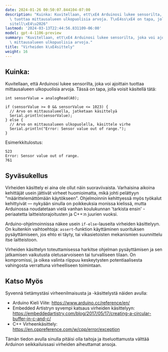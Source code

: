 ```yaml
---
date: 2024-01-26 00:50:07.844104-07:00
description: "Kuinka: Kuvitellaan, ett\xE4 Arduinosi lukee sensorilta, joka voi ajoittain\
  \ tuottaa mittausalueen ulkopuolisia arvoja. T\xE4ss\xE4 on tapa, jolla voisit k\xE4\
  sitell\xE4\u2026"
lastmod: '2024-03-13T22:44:56.831109-06:00'
model: gpt-4-1106-preview
summary: "Kuvitellaan, ett\xE4 Arduinosi lukee sensorilta, joka voi ajoittain tuottaa\
  \ mittausalueen ulkopuolisia arvoja."
title: "Virheiden k\xE4sittely"
weight: 16
---
```


## Kuinka:
Kuvitellaan, että Arduinosi lukee sensorilta, joka voi ajoittain tuottaa mittausalueen ulkopuolisia arvoja. Tässä on tapa, jolla voisit käsitellä tätä:

```Arduino
int sensorValue = analogRead(A0);

if (sensorValue >= 0 && sensorValue <= 1023) {
  // Arvo on mittausalueella, jatketaan käsittelyä
  Serial.println(sensorValue);
} else {
  // Arvo on mittausalueen ulkopuolella, käsittele virhe
  Serial.println("Error: Sensor value out of range.");
}
```
Esimerkkitulostus:
```
523
Error: Sensor value out of range.
761
```

## Syväsukellus
Virheiden käsittely ei aina ole ollut näin suoraviivaista. Varhaisina aikoina kehittäjät usein jättivät virheet huomioimatta, mikä johti pelättyyn "määrittelemättömään käytökseen". Ohjelmoinnin kehittyessä myös työkalut kehittyivät — nykyään sinulla on poikkeuksia monissa kielissä, mutta Arduinossa noudatetaan vielä vanhan koulukunnan 'tarkista ensin' -periaatetta laitteistorajoitusten ja C++:n juurien vuoksi.

Arduino-ohjelmoinnissa näkee usein `if-else`-lauseita virheiden käsittelyyn. On kuitenkin vaihtoehtoja: `assert`-funktion käyttäminen suorituksen pysäyttämiseen, jos ehto ei täyty, tai vikasietoisten mekanismien suunnittelu itse laitteistoon.

Virheiden käsittelyn toteuttamisessa harkitse ohjelman pysäyttämisen ja sen jatkamisen vaikutusta oletusarvoiseen tai turvalliseen tilaan. On kompromissi, ja oikea valinta riippuu keskeytysten potentiaalisesta vahingosta verrattuna virheelliseen toimintaan.

## Katso Myös
Syvennä tietämystäsi virheenilmaisusta ja -käsittelystä näiden avulla:

- Arduino Kieli Viite: https://www.arduino.cc/reference/en/
- Embedded Artistryn syvempi katsaus virheiden käsittelyyn: https://embeddedartistry.com/blog/2017/05/17/creating-a-circular-buffer-in-c-and-c/
- C++ Virheenkäsittely: https://en.cppreference.com/w/cpp/error/exception

Tämän tiedon avulla sinulla pitäisi olla taitoja ja itseluottamusta välttää Arduinon seikkailuissasi virheiden aiheuttamat ansoja.
